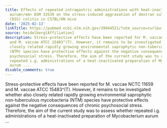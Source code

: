 ```yaml
---
title: Effects of repeated intragastric administrations with heat-inactivated <em>Mycobacterium
  aurum</em> DSM 33539 on the stress-induced aggravation of dextran sulfate sodium
  (DSS) colitis in C57BL/6N mice
date: '2025-02-13'
linkTitle: https://pubmed.ncbi.nlm.nih.gov/39944521/?utm_source=curl&utm_medium=rss&utm_campaign=pubmed-2&utm_content=1FakS-2QOkCT8HsMOQP1bCRQ4YzyumYOmxmF0moLsQ3dFB1E9V&fc=20220326224207&ff=20250213170915&v=2.18.0.post9+e462414
source: heidelberg[Affiliation]
description: Stress-protective effects have been reported for M. vaccae NCTC 11659
  and M. vaccae ATCC 15483^(T). However, it remains to be investigated whether also
  closely related rapidly growing environmental saprophytic non-tuberculous mycobacteria
  (NTM) species have protective effects against the negative consequences of chronic
  psychosocial stress. Therefore, the aim of the current study was to assess whether
  repeated i.g. administrations of a heat-inactivated preparation of Mycobacterium
  aurum ...
disable_comments: true
---
```

Stress-protective effects have been reported for M. vaccae NCTC 11659 and M. vaccae ATCC 15483^(T). However, it remains to be investigated whether also closely related rapidly growing environmental saprophytic non-tuberculous mycobacteria (NTM) species have protective effects against the negative consequences of chronic psychosocial stress. Therefore, the aim of the current study was to assess whether repeated i.g. administrations of a heat-inactivated preparation of Mycobacterium aurum ...